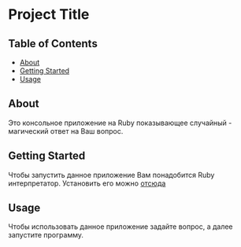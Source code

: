 # Project Title

## Table of Contents

- [About](#about)
- [Getting Started](#getting_started)
- [Usage](#usage)

## About <a name = "about"></a>

Это консольное приложение на Ruby показывающее случайный - магический ответ на Ваш вопрос.

## Getting Started <a name = "getting_started"></a>

Чтобы запустить данное приложение Вам понадобится Ruby интерпретатор.
Установить его можно [отсюда](https://rubyinstaller.org/)

## Usage <a name = "usage"></a>

Чтобы использовать данное приложение задайте вопрос, а далее запустите программу.
